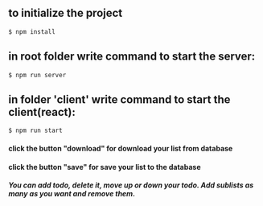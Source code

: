 ## to initialize the project

    $ npm install

## in root folder write command to start the server:

    $ npm run server

## in folder 'client' write command to start the client(react):

    $ npm run start


#### click the button "download" for download your list from database

#### click the button "save" for save your list to the database

##### You can add todo, delete it, move up or down your todo. Add sublists as many as you want and remove them.
